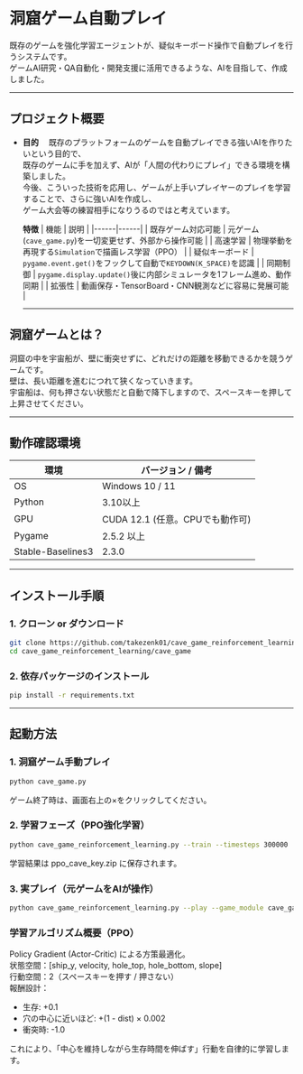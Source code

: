 # 洞窟ゲーム自動プレイ

既存のゲームを強化学習エージェントが、疑似キーボード操作で自動プレイを行うシステムです。  
ゲームAI研究・QA自動化・開発支援に活用できるような、AIを目指して、作成しました。

---

## プロジェクト概要

- **目的**　
  既存のプラットフォームのゲームを自動プレイできる強いAIを作りたいという目的で、<br>
  既存のゲームに手を加えず、AIが「人間の代わりにプレイ」できる環境を構築しました。<br>
  今後、こういった技術を応用し、ゲームが上手いプレイヤーのプレイを学習することで、さらに強いAIを作成し、<br>
  ゲーム大会等の練習相手になりうるのではと考えています。<br>

  **特徴**
  | 機能 | 説明 |
  |------|------|
  | 既存ゲーム対応可能 | 元ゲーム(`cave_game.py`)を一切変更せず、外部から操作可能 |
  | 高速学習 | 物理挙動を再現する`Simulation`で描画レス学習（PPO） |
  | 疑似キーボード | `pygame.event.get()`をフックして自動で`KEYDOWN(K_SPACE)`を認識 |
  | 同期制御 | `pygame.display.update()`後に内部シミュレータを1フレーム進め、動作同期 |
  | 拡張性 | 動画保存・TensorBoard・CNN観測などに容易に発展可能 |

  ---

## 洞窟ゲームとは？
洞窟の中を宇宙船が、壁に衝突せずに、どれだけの距離を移動できるかを競うゲームです。<br>
壁は、長い距離を進むにつれて狭くなっていきます。<br>
宇宙船は、何も押さない状態だと自動で降下しますので、スペースキーを押して上昇させてください。

---

## 動作確認環境

| 環境 | バージョン / 備考 |
|------|--------------------|
| OS | Windows 10 / 11|
| Python | 3.10以上 |
| GPU | CUDA 12.1 (任意。CPUでも動作可) |
| Pygame | 2.5.2 以上 |
| Stable-Baselines3 | 2.3.0 |

---

## インストール手順

### 1. クローン or ダウンロード
```bash
git clone https://github.com/takezenk01/cave_game_reinforcement_learning.git
cd cave_game_reinforcement_learning/cave_game
```

### 2. 依存パッケージのインストール
```bash
pip install -r requirements.txt
```

---

## 起動方法
### 1. 洞窟ゲーム手動プレイ
```bash
python cave_game.py
```

ゲーム終了時は、画面右上の×をクリックしてください。

### 2. 学習フェーズ（PPO強化学習）
```bash
python cave_game_reinforcement_learning.py --train --timesteps 300000
```
学習結果は ppo_cave_key.zip に保存されます。

### 3. 実プレイ（元ゲームをAIが操作）
```bash
python cave_game_reinforcement_learning.py --play --game_module cave_game --seconds 300
```

### 学習アルゴリズム概要（PPO）
Policy Gradient (Actor-Critic) による方策最適化。<br>
状態空間：[ship_y, velocity, hole_top, hole_bottom, slope]<br>
行動空間：2（スペースキーを押す / 押さない）<br>
報酬設計：<br>
 - 生存: +0.1<br>
 - 穴の中心に近いほど: +(1 - dist) × 0.002<br>
 - 衝突時: -1.0<br>
 
これにより、「中心を維持しながら生存時間を伸ばす」行動を自律的に学習します。
